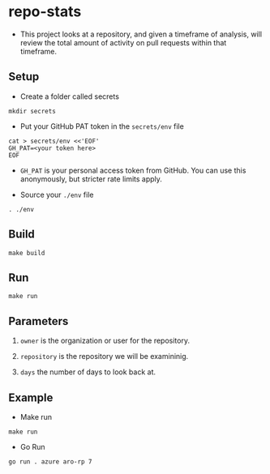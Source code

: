  # repo-stats

 * This project looks at a repository, and given a timeframe of analysis, will review the total amount of activity on pull requests within that timeframe.

## Setup

* Create a folder called secrets

```
mkdir secrets
```

* Put your GitHub PAT token in the `secrets/env` file

```
cat > secrets/env <<'EOF'
GH_PAT=<your token here>
EOF
```

* `GH_PAT` is your personal access token from GitHub. You can use this anonymously, but stricter rate limits apply.

* Source your `./env` file

```
. ./env
```

## Build

```
make build
```

## Run

```
make run
```

## Parameters

1. `owner` is the organization or user for the repository.

1. `repository` is the repository we will be examininig.

1. `days` the number of days to look back at.

## Example

* Make run

```
make run
```

* Go Run

```
go run . azure aro-rp 7
```
